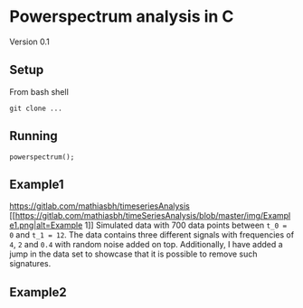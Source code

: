 # Powerspectrum analysis in C

Version 0.1

## Setup
From bash shell
```
git clone ...
```

## Running

```
powerspectrum();
```


## Example1
https://gitlab.com/mathiasbh/timeseriesAnalysis
[[https://gitlab.com/mathiasbh/timeSeriesAnalysis/blob/master/img/Example1.png|alt=Example 1]]
Simulated data with 700 data points between `t_0 = 0` and `t_1 = 12`. The data contains three different signals with frequencies of `4`, `2` and `0.4`
with random noise added on top. Additionally, I have added a jump in the data set to showcase that it is possible to remove such signatures.


## Example2
